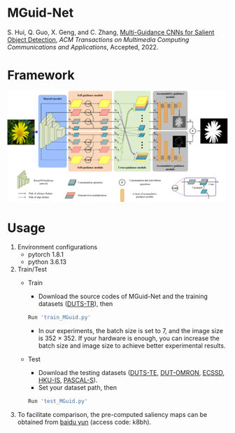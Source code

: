 # MGuid-Net
S. Hui, Q. Guo, X. Geng, and C. Zhang, [Multi-Guidance CNNs for Salient Object Detection](http://dx.doi.org/10.1145/3570507), *ACM Transactions on Multimedia Computing Communications and Applications*, Accepted, 2022.

# Framework
![architecture](./framwork.png)


# Usage
1. Environment configurations
    * pytorch 1.8.1
    * python 3.6.13
2. Train/Test
    * Train
        * Download the source codes of MGuid-Net and the training datasets ([DUTS-TR](http://saliencydetection.net/duts/)), then
        ```python
        Run 'train_MGuid.py'
        ```
        * In our experiments, the batch size is set to 7, and the image size is 352 $\times$ 352. If your hardware is enough, you can increase the batch size and image size to achieve better experimental results.
    * Test
      
        * Download the testing datasets ([DUTS-TE](http://saliencydetection.net/duts/), [DUT-OMRON](http://saliencydetection.net/dut-omron/), [ECSSD](http://www.cse.cuhk.edu.hk/leojia/projects/hsaliency/dataset.html), [HKU-IS](https://i.cs.hku.hk/~gbli/deep_saliency.html), [PASCAL-S](http://www.cbi.gatech.edu/salobj/)).
        * Set your dataset path, then
        ```python
        Run 'test_MGuid.py'
        ```
3. To facilitate comparison, the pre-computed saliency maps can be obtained from [baidu yun](https://pan.baidu.com/s/16oEoBJ1Jc-gsFox2WeSC-w) (access code: k8bh).

